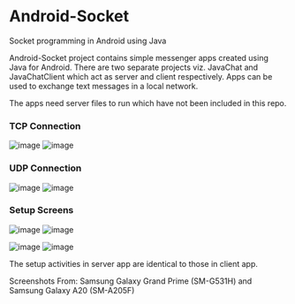 # Android-Socket
Socket programming in Android using Java

Android-Socket project contains simple messenger apps created using Java for Android. There are two separate projects viz. JavaChat and JavaChatClient which act as server and client respectively. Apps can be used to exchange text messages in a local network.

The apps need server files to run which have not been included in this repo.


### TCP Connection

![image](https://user-images.githubusercontent.com/45819206/119626911-6908fd00-be2b-11eb-8e68-67ea8982fea0.png)     ![image](https://user-images.githubusercontent.com/45819206/119626942-70300b00-be2b-11eb-90b0-877c30cbaa6f.png)


### UDP Connection

![image](https://user-images.githubusercontent.com/45819206/119627060-8fc73380-be2b-11eb-84cf-cf17b1c3131a.png)     ![image](https://user-images.githubusercontent.com/45819206/119627087-9655ab00-be2b-11eb-83dc-5f7b8a13f8b2.png)


### Setup Screens

![image](https://user-images.githubusercontent.com/45819206/119627605-10862f80-be2c-11eb-91cd-2c2bd8ffaeba.png)     ![image](https://user-images.githubusercontent.com/45819206/119627629-1714a700-be2c-11eb-8ce2-37a82b103721.png)

![image](https://user-images.githubusercontent.com/45819206/119627760-37446600-be2c-11eb-98c7-2b2cb440cd5e.png)     ![image](https://user-images.githubusercontent.com/45819206/119627783-3b708380-be2c-11eb-9f81-abd88a729741.png)

The setup activities in server app are identical to those in client app.

Screenshots From: Samsung Galaxy Grand Prime (SM-G531H) and Samsung Galaxy A20 (SM-A205F)




